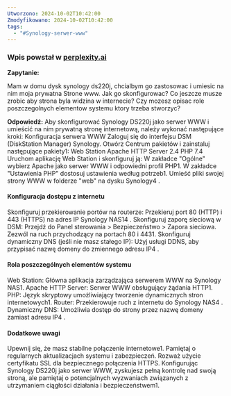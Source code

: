 ```yaml
---
Utworzono: 2024-10-02T10:42:00
Zmodyfikowano: 2024-10-02T10:42:00
tags:
  - "#Synology-serwer-www"
---
```

### Wpis powstał w [perplexity.ai](www.perplexity.ai)

**Zapytanie:**

Mam w domu dysk synology ds220j, chcialbym go zastosowac i umiesic na nim moja prywatna Strone www. Jak go skonfigurowac? Co jeszcze musze zrobic aby strona byla widzina w internecie? Czy mozesz opisac role poszczegolnych elementow systemu ktory trzeba stworzyc?

**Odpowiedź:**
Aby skonfigurować Synology DS220j jako serwer WWW i umieścić na nim prywatną stronę internetową, należy wykonać następujące kroki:
Konfiguracja serwera WWW
Zaloguj się do interfejsu DSM (DiskStation Manager) Synology.
Otwórz Centrum pakietów i zainstaluj następujące pakiety1:
Web Station
Apache HTTP Server 2.4
PHP 7.4
Uruchom aplikację Web Station i skonfiguruj ją:
W zakładce "Ogólne" wybierz Apache jako serwer WWW i odpowiedni profil PHP1.
W zakładce "Ustawienia PHP" dostosuj ustawienia według potrzeb1.
Umieść pliki swojej strony WWW w folderze "web" na dysku Synology4
.
#### Konfiguracja dostępu z internetu
Skonfiguruj przekierowanie portów na routerze:
Przekieruj port 80 (HTTP) i 443 (HTTPS) na adres IP Synology NAS14
.
Skonfiguruj zaporę sieciową w DSM:
Przejdź do Panel sterowania > Bezpieczeństwo > Zapora sieciowa.
Zezwól na ruch przychodzący na portach 80 i 4431.
Skonfiguruj dynamiczny DNS (jeśli nie masz stałego IP):
Użyj usługi DDNS, aby przypisać nazwę domeny do zmiennego adresu IP4
.
####  Rola poszczególnych elementów systemu
Web Station: Główna aplikacja zarządzająca serwerem WWW na Synology NAS1.
Apache HTTP Server: Serwer WWW obsługujący żądania HTTP1.
PHP: Język skryptowy umożliwiający tworzenie dynamicznych stron internetowych1.
Router: Przekierowuje ruch z internetu do Synology NAS4
.
Dynamiczny DNS: Umożliwia dostęp do strony przez nazwę domeny zamiast adresu IP4
.
#### Dodatkowe uwagi
Upewnij się, że masz stabilne połączenie internetowe1.
Pamiętaj o regularnych aktualizacjach systemu i zabezpieczeń.
Rozważ użycie certyfikatu SSL dla bezpiecznego połączenia HTTPS.
Konfigurując Synology DS220j jako serwer WWW, zyskujesz pełną kontrolę nad swoją stroną, ale pamiętaj o potencjalnych wyzwaniach związanych z utrzymaniem ciągłości działania i bezpieczeństwem1.
